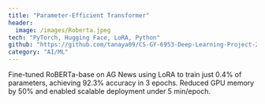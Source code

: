 ```yaml
---
title: "Parameter-Efficient Transformer"
header:
  image: /images/Roberta.jpeg
tech: "PyTorch, Hugging Face, LoRA, Python"
github: "https://github.com/tanaya09/CS-GY-6953-Deep-Learning-Project-2"
category: "AI/ML"
---
```


Fine-tuned RoBERTa-base on AG News using LoRA to train just 0.4% of parameters, achieving 92.3% accuracy in 3 epochs. Reduced GPU memory by 50% and enabled scalable deployment under 5 min/epoch.
